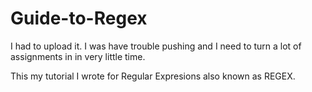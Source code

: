 # Guide-to-Regex
I had to upload it. I was have trouble pushing and I need to turn a lot of assignments in in very little time.

This my tutorial I wrote for Regular Expresions also known as REGEX.
